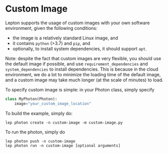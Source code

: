 # Custom Image

Lepton supports the usage of custom images with your own software environment,
given the following conditions:
- the image is a relatively standard Linux image, and
- it contains `python` (>3.7) and `pip`, and
- optionally, to install system dependencies, it should support `apt`.

Note: despite the fact that custom images are very flexible, you should use
the default image if possible, and use `requirement_dependencies` and
`system_dependencies` to install dependencies. This is because in the cloud
environment, we do a lot to minimize the loading time of the default image,
and a custom image may take much longer (at the scale of minutes) to load.

To specify custom image is simple: in your Photon class, simply specify
```python
class MyPhoton(Photon):
    image="your_custom_image_location"
```

To build the example, simply do:

    lep photon create -n custom-image -m custom-image.py

To run the photon, simply do

    lep photon push -n custom-image
    lep photon run -n custom-image [optional arguments]

